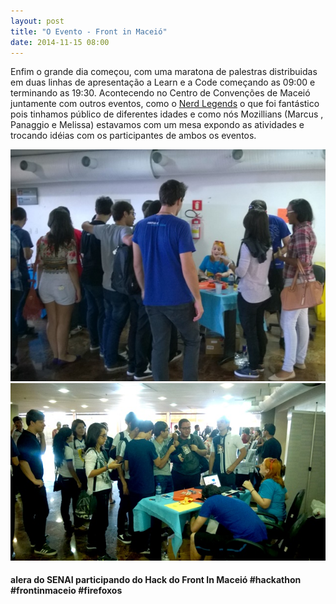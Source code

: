 ```yaml
---
layout: post
title: "O Evento - Front in Maceió"
date: 2014-11-15 08:00
---
```


<p class="txt-post">
Enfim o grande dia começou, com uma maratona de palestras distribuidas em duas linhas de apresentação a Learn e a Code começando as 09:00 e terminando as 19:30. Acontecendo no Centro de Convenções de Maceió juntamente com outros eventos, como o <a href="http://www.nerdlegends.com/">Nerd Legends</a> o que foi fantástico pois tinhamos público de diferentes idades e como nós Mozillians (Marcus , Panaggio e Melissa) estavamos com um mesa expondo as atividades e trocando idéias com os participantes de ambos os eventos.
</p>

<img src="/public/img/stand-mozilla-front-in-maceio_1.jpg" alt="Mozillians conversando com os participantes do Front in Maceió">
<img src="/public/img/stand-mozilla-front-in-maceio_2.jpg" alt="Mozillians conversando com os participantes do Front in Maceió">
<h4>
   alera do SENAI participando do Hack do Front In Maceió #hackathon #frontinmaceio #firefoxos
</h4>